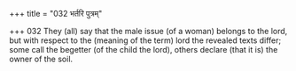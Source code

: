+++
title = "032 भर्तरि पुत्रम्"

+++
032	They (all) say that the male issue (of a woman) belongs to the lord, but with respect to the (meaning of the term) lord the revealed texts differ; some call the begetter (of the child the lord), others declare (that it is) the owner of the soil.